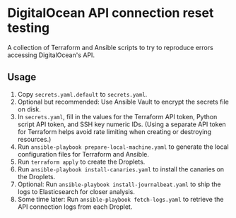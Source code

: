 # DigitalOcean API connection reset testing

A collection of Terraform and Ansible scripts to try to reproduce errors accessing DigitalOcean's API.

## Usage

1. Copy `secrets.yaml.default` to `secrets.yaml`.
2. Optional but recommended: Use Ansible Vault to encrypt the secrets file on disk.
3. In `secrets.yaml`, fill in the values for the Terraform API token, Python script API token, and SSH key numeric IDs. (Using a separate API token for Terraform helps avoid rate limiting when creating or destroying resources.)
4. Run `ansible-playbook prepare-local-machine.yaml` to generate the local configuration files for Terraform and Ansible.
5. Run `terraform apply` to create the Droplets.
6. Run `ansible-playbook install-canaries.yaml` to install the canaries on the Droplets.
7. Optional: Run `ansible-playbook install-journalbeat.yaml` to ship the logs to Elasticsearch for closer analysis.
8. Some time later: Run `ansible-playbook fetch-logs.yaml` to retrieve the API connection logs from each Droplet.
